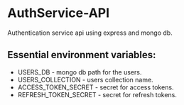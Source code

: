# AuthService-API

Authentication service api using express and mongo db.

## Essential environment variables:

- USERS_DB - mongo db path for the users.
- USERS_COLLECTION - users collection name.
- ACCESS_TOKEN_SECRET - secret for access tokens.
- REFRESH_TOKEN_SECRET - secret for refresh tokens.
